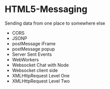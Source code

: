 HTML5-Messaging
===============

Sending data from one place to somewhere else

* CORS
* JSONP
* postMessage iFrame
* postMessage popup
* Server Sent Events
* WebWorkers
* Websocket Chat with Node
* Websocket client side
* XMLHttpRequest Level One
* XMLHttpRequest Level Two
